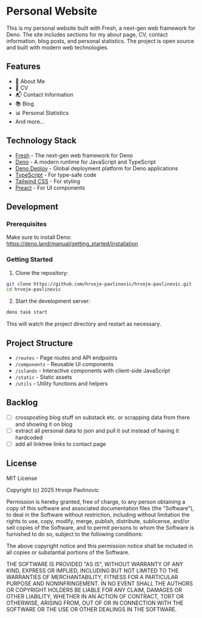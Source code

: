 # Personal Website

This is my personal website built with Fresh, a next-gen web framework for Deno. The site includes sections for my about page, CV, contact information, blog posts, and personal statistics. The project is open source and built with modern web technologies.

## Features

- 📝 About Me
- 📄 CV
- 📬 Contact Information
- 📚 Blog
- 📊 Personal Statistics
- And more...

## Technology Stack

- [Fresh](https://fresh.deno.dev/) - The next-gen web framework for Deno
- [Deno](https://deno.land/) - A modern runtime for JavaScript and TypeScript
- [Deno Deploy](https://deno.com/deploy) - Global deployment platform for Deno applications
- [TypeScript](https://www.typescriptlang.org/) - For type-safe code
- [Tailwind CSS](https://tailwindcss.com/) - For styling
- [Preact](https://preactjs.com/) - For UI components

## Development

### Prerequisites

Make sure to install Deno: https://deno.land/manual/getting_started/installation

### Getting Started

1. Clone the repository:
```bash
git clone https://github.com/hrvoje-pavlinovic/hrvoje-pavlinovic.git
cd hrvoje-pavlinovic
```

2. Start the development server:
```bash
deno task start
```

This will watch the project directory and restart as necessary.

## Project Structure

- `/routes` - Page routes and API endpoints
- `/components` - Reusable UI components
- `/islands` - Interactive components with client-side JavaScript
- `/static` - Static assets
- `/utils` - Utility functions and helpers

## Backlog

- [ ] crossposting blog stuff on substack etc. or scrapping data from there and showing it on blog
- [ ] extract all personal data to json and pull it out instead of having it hardcoded
- [ ] add all linktree links to contact page

## License

MIT License

Copyright (c) 2025 Hrvoje Pavlinovic

Permission is hereby granted, free of charge, to any person obtaining a copy
of this software and associated documentation files (the "Software"), to deal
in the Software without restriction, including without limitation the rights
to use, copy, modify, merge, publish, distribute, sublicense, and/or sell
copies of the Software, and to permit persons to whom the Software is
furnished to do so, subject to the following conditions:

The above copyright notice and this permission notice shall be included in all
copies or substantial portions of the Software.

THE SOFTWARE IS PROVIDED "AS IS", WITHOUT WARRANTY OF ANY KIND, EXPRESS OR
IMPLIED, INCLUDING BUT NOT LIMITED TO THE WARRANTIES OF MERCHANTABILITY,
FITNESS FOR A PARTICULAR PURPOSE AND NONINFRINGEMENT. IN NO EVENT SHALL THE
AUTHORS OR COPYRIGHT HOLDERS BE LIABLE FOR ANY CLAIM, DAMAGES OR OTHER
LIABILITY, WHETHER IN AN ACTION OF CONTRACT, TORT OR OTHERWISE, ARISING FROM,
OUT OF OR IN CONNECTION WITH THE SOFTWARE OR THE USE OR OTHER DEALINGS IN THE
SOFTWARE.
